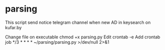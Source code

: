 # parsing 
This script send notice telegram channel when new AD in keysearch on kufar.by 

Change file on executable chmod +x parsing.py 
Edit crontab -e
Add crontab job */3 * * * * ~/parsing/parsing.py >/dev/null 2>&1 
